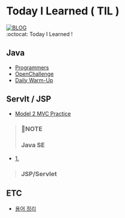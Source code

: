 # Today I Learned ( TIL )
[![BLOG](https://user-images.githubusercontent.com/64590527/93013994-23cbd480-f5e8-11ea-971f-2837fc49ba5d.JPG)](https://ljg960730.tistory.com/)    
:octocat: Today I Learned !


## Java
* [Programmers](https://github.com/Jaekeun-Lee/TIL/tree/master/JAVA/Programmers)
* [OpenChallenge](https://github.com/Jaekeun-Lee/TIL/tree/master/JAVA/OpenChallenge)
* [Daily Warm-Up](https://github.com/Jaekeun-Lee/TIL/tree/master/JAVA/Warm-Up)



## Servlt / JSP
* [Model 2 MVC Practice](https://github.com/Jaekeun-Lee/TIL/tree/master/WEB)

> <h3>📝NOTE</h3>
> <h3>Java SE</h3>
* [1.](#)

> <h3 id=1>JSP/Servlet</h3>

## ETC
* [용어 정리](#)

